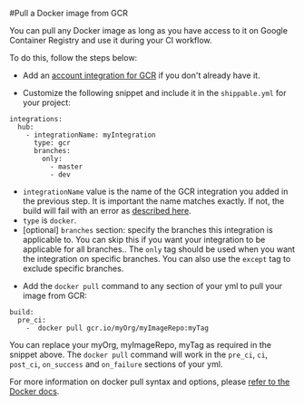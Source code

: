 
#Pull a Docker image from GCR

You can pull any Docker image as long as you have access to it on Google Container Registry and use it during your CI workflow.

To do this, follow the steps below:

* Add an [account integration for GCR](/integrations/imageRegistries/gcr/) if you don't already have it.

* Customize the following snippet and include it in the `shippable.yml` for your project:

```
integrations:                               
  hub:
    - integrationName: myIntegration
      type: gcr
      branches:
        only:
          - master
          - dev
```
- `integrationName` value is the name of the GCR integration you added in the previous step. It is important the name matches exactly. If not, the build will fail with an error as  [described here](/ci/troubleshoot/#integration-name-specified-in-yml-does-not-match).
- `type` is `docker`.
- [optional] `branches` section: specify the branches this integration is applicable to. You can skip this if you want your integration to be applicable for all branches.. The `only` tag should be used when you want the integration on specific branches. You can also use the `except` tag to exclude specific branches.

* Add the `docker pull` command to any section of your yml to pull your image from GCR:

```
build:
  pre_ci:
    -  docker pull gcr.io/myOrg/myImageRepo:myTag

```
You can replace your myOrg, myImageRepo, myTag as required in the snippet above. The `docker pull` command will work in the `pre_ci`, `ci`, `post_ci`, `on_success` and `on_failure` sections of your yml.

For more information on docker pull syntax and options, please [refer to the Docker docs](https://docs.docker.com/engine/reference/commandline/pull/).
